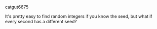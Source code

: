 catgut6675

It's pretty easy to find random integers if you know the seed, but what if every second has a different seed?
